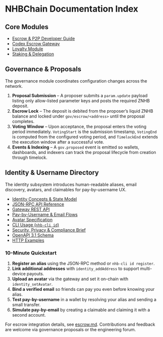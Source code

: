 # NHBChain Documentation Index

## Core Modules

* [Escrow & P2P Developer Guide](./escrow.md)
* [Codex Escrow Gateway](./codex-epic-escrow-gateway.md)
* [Loyalty Module](./loyalty.md)
* [Staking & Delegation](./staking.md)

## Governance & Proposals

The governance module coordinates configuration changes across the network.

1. **Proposal Submission** – A proposer submits a `param.update` payload listing only allow-listed parameter keys and posts the required ZNHB deposit.
2. **Escrow Lock** – The deposit is debited from the proposer’s liquid ZNHB balance and locked under `gov/escrow/<address>` until the proposal completes.
3. **Voting Window** – Upon acceptance, the proposal enters the voting period immediately. `VotingStart` is the submission timestamp, `VotingEnd` is computed from the configured voting period, and `TimelockEnd` extends the execution window after a successful vote.
4. **Events & Indexing** – A `gov.proposed` event is emitted so wallets, dashboards, and indexers can track the proposal lifecycle from creation through timelock.

## Identity & Username Directory

The identity subsystem introduces human-readable aliases, email discovery, avatars, and claimables for pay-by-username UX.

* [Identity Concepts & State Model](./identity.md)
* [JSON-RPC API Reference](./identity-api.md)
* [Gateway REST API](./identity-gateway.md)
* [Pay-by-Username & Email Flows](./pay-by-username.md)
* [Avatar Specification](./avatars.md)
* [CLI Usage (`nhb-cli id`)](./identity-cli.md)
* [Security, Privacy & Compliance Brief](./identity-security-compliance.md)
* [OpenAPI 3.1 Schema](./openapi/identity.yaml)
* [HTTP Examples](./examples/identity)

### 10-Minute Quickstart

1. **Register an alias** using the JSON-RPC method or `nhb-cli id register`.
2. **Link additional addresses** with `identity_addAddress` to support multi-device payouts.
3. **Upload an avatar** via the gateway and set it on-chain with `identity_setAvatar`.
4. **Bind a verified email** so friends can pay you even before knowing your alias.
5. **Test pay-by-username** in a wallet by resolving your alias and sending a small transfer.
6. **Simulate pay-by-email** by creating a claimable and claiming it with a second account.

For escrow integration details, see [escrow.md](./escrow.md). Contributions and feedback are welcome via governance proposals or the
engineering forum.
